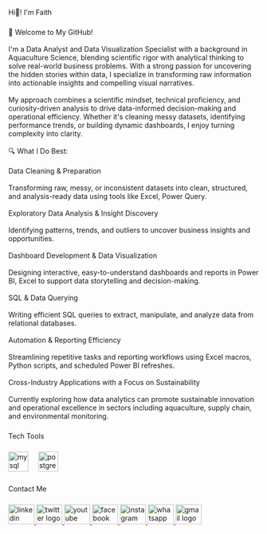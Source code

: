 <p align="left">Hi👋! I'm Faith</p>

###

<p align="left">👋 Welcome to My GitHub!<br><br>I'm a Data Analyst and Data Visualization Specialist with a background in Aquaculture Science, blending scientific rigor with analytical thinking to solve real-world business problems. With a strong passion for uncovering the hidden stories within data, I specialize in transforming raw information into actionable insights and compelling visual narratives.<br><br>My approach combines a scientific mindset, technical proficiency, and curiosity-driven analysis to drive data-informed decision-making and operational efficiency. Whether it's cleaning messy datasets, identifying performance trends, or building dynamic dashboards, I enjoy turning complexity into clarity.<br><br>🔍 What I Do Best:<br><br>Data Cleaning & Preparation<br><br>Transforming raw, messy, or inconsistent datasets into clean, structured, and analysis-ready data using tools like Excel, Power Query.<br><br>Exploratory Data Analysis & Insight Discovery<br><br>Identifying patterns, trends, and outliers to uncover business insights and opportunities.<br><br>Dashboard Development & Data Visualization<br><br>Designing interactive, easy-to-understand dashboards and reports in Power BI, Excel to support data storytelling and decision-making.<br><br>SQL & Data Querying<br><br>Writing efficient SQL queries to extract, manipulate, and analyze data from relational databases.<br><br>Automation & Reporting Efficiency<br><br>Streamlining repetitive tasks and reporting workflows using Excel macros, Python scripts, and scheduled Power BI refreshes.<br><br>Cross-Industry Applications with a Focus on Sustainability<br><br>Currently exploring how data analytics can promote sustainable innovation and operational excellence in sectors including aquaculture, supply chain, and environmental monitoring.</p>

###

<p align="left">Tech Tools</p>

###

<div align="left">
   <img src=https://icons8.com/icon/UECmBSgBOvPT/microsoft-excel-2019
  <img src=https://icons8.com/icon/Ny0t2MYrJ70p/power-bi-2021
  <img src="https://cdn.jsdelivr.net/gh/devicons/devicon/icons/mysql/mysql-original.svg" height="40" alt="mysql logo"  />
  <img width="12" />
  <img src="https://cdn.jsdelivr.net/gh/devicons/devicon/icons/postgresql/postgresql-original.svg" height="40" alt="postgresql logo"  />
</div>

###

<p align="left">Contact Me</p>

###

<div align="left">
  <a href="https://www.linkedin.com/in/faith-joseph-a293701b5?utm_source=share&utm_campaign=share_via&utm_content=profile&utm_medium=android_app" target="_blank">
    <img src="https://raw.githubusercontent.com/maurodesouza/profile-readme-generator/master/src/assets/icons/social/linkedin/default.svg" width="52" height="40" alt="linkedin logo"  />
  </a>
  <a href="https://x.com/princess51504?t=_kI2UNVnybDnZLDI29YO9w&s=09" target="_blank">
    <img src="https://raw.githubusercontent.com/maurodesouza/profile-readme-generator/master/src/assets/icons/social/twitter/default.svg" width="52" height="40" alt="twitter logo"  />
  </a>
  <a href="https://youtube.com/@princessjoseph9577?si=7DTh0SwZe06lXbL3" target="_blank">
    <img src="https://raw.githubusercontent.com/maurodesouza/profile-readme-generator/master/src/assets/icons/social/youtube/default.svg" width="52" height="40" alt="youtube logo"  />
  </a>
  <a href="https://www.facebook.com/faith.chinazaekpere.joseph" target="_blank">
    <img src="https://raw.githubusercontent.com/maurodesouza/profile-readme-generator/master/src/assets/icons/social/facebook/default.svg" width="52" height="40" alt="facebook logo"  />
  </a>
  <a href="https://www.instagram.com/princessjoseph33?igsh=MXVranRicnFpdzQ4Zw==" target="_blank">
    <img src="https://raw.githubusercontent.com/maurodesouza/profile-readme-generator/master/src/assets/icons/social/instagram/default.svg" width="52" height="40" alt="instagram logo"  />
  </a>
  <a href="https://x.com/princess51504?t=_kI2UNVnybDnZLDI29YO9w&s=09" target="_blank">
    <img src="https://raw.githubusercontent.com/maurodesouza/profile-readme-generator/master/src/assets/icons/social/whatsapp/default.svg" width="52" height="40" alt="whatsapp logo"  />
  </a>
  <a href="princessjoseph645@gmail.com " target="_blank">
    <img src="https://raw.githubusercontent.com/maurodesouza/profile-readme-generator/master/src/assets/icons/social/gmail/default.svg" width="52" height="40" alt="gmail logo"  />
  </a>
</div>

###



###
